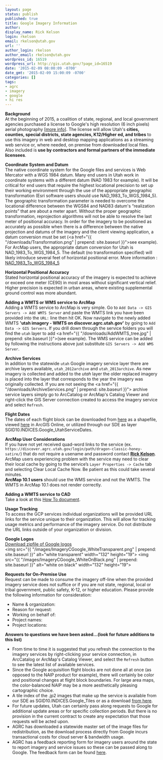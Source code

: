 ```yaml
---
layout: page
status: publish
published: true
title: Google Imagery Information
author:
display_name: Rick Kelson
login: rkelson
email: rkelson@utah.gov
url: ''
author_login: rkelson
author_email: rkelson@utah.gov
wordpress_id: 16519
wordpress_url: http://gis.utah.gov/?page_id=16519
date: '2015-02-09 08:00:09 -0700'
date_gmt: '2015-02-09 15:00:09 -0700'
categories: []
tags:
- agrc
- imagery
- google
- hi res
---
```

**Background**  
At the beginning of 2015, a coalition of state, regional, and local government agencies purchased a license to Google's high resolution (6 inch pixels)
aerial photography [<a href="{{site.baseurl}}{% post_url 2015-02-02-utah-acquires-high-resolution-aerial-photography-license %}">more info</a>].
The license will allow Utah's **cities, counties, special districts, state agencies, K12/Higher ed, and tribes** to use this imagery in web and
desktop mapping applications as a streaming web service or, where needed, on premise from downloaded local files. Also included is
**use by contractors and formal partners of the immediate licensees**.

**Coordinate System and Datum**  
The native coordinate system for the Google files and services is Web Mercator with a WGS 1984 datum. Many end users in Utah work in coordinate systems with a different datum (NAD 1983 for example). It will be critical for end users that require the highest locational precision to set up their working environment through the use of the appropriate geographic transformation (Esri software users should use NAD_1983_To_WGS_1984_5). The geographic transformation parameter is needed to overcome the locational difference between the WGS84 and NAD83 datum's “realization points” that are about a meter apart. Without the proper geographic transformation, reprojection algorithms will not be able to resolve the last meter of positional accuracy. In order for the imagery to be positioned as accurately as possible when there is a difference between the native projection and datums of the imagery and the client viewing application, a datum conversion must be set (<a href="{{ "/downloads/Transformation.png" | prepend: site.baseurl }}">see example</a>). For ArcMap users, the appropriate datum conversion for Utah is NAD_1983_To_WGS_1984_5. The default (no transformation specified) will likely introduce several feet of horizontal positional error. More information : <a href="http://support.esri.com/en/knowledgebase/techarticles/detail/24159">NAD_1983_To_WGS_1984_5</a>

**Horizontal Positional Accuracy**  
Stated horizontal positional accuracy of the imagery is expected to achieve or exceed one meter (CE90) in most areas without significant vertical relief. Higher precision is expected in urban areas, where existing supplemental ground control was more abundant.

**Adding a WMTS or WMS service to ArcMap**  
Adding a WMTS service to ArcMap is very simple. Go to `Add Data -> GIS Servers -> Add WMTS Server` and paste the WMTS link you have been provided into the `URL:` line then hit OK. Now navigate to the newly added WMTS **'utah imagery - WMTS on discover.agrc.utah.gov'** by going to `Add Data -> GIS Servers`. If you drill down through the service folders you will find the `utah` layer to add <a href="{{ "/downloads/AddWMTS_tree.jpg" | prepend: site.baseurl }}">(see example)</a>. The WMS service can be added by following the instructions above just substitute `GIS Servers -> Add WMS Server`.

**Archive Services**  
In addition to the statewide `utah` Google imagery service layer there are archive layers available, `utah_2012archive` and `utah_2013archive`. As new imagery is collected and added to the <em>utah</em> layer the older replaced imagery is placed into the layer that corresponds to the year the imagery was originally collected. If you are not seeing the <a href="{{ "/downloads/ArchiveServices.png" | prepend: site.baseurl }}"> archive service layers</a> simply go to ArcCatalog or ArcMap's Catalog Viewer and right-click the GIS Server connection created to access the imagery service and select `Refresh`.

**Flight Dates**  
The dates of each flight block can be downloaded from <a href="ftp://ftp.agrc.utah.gov/UtahSGID_Vector/UTM12_NAD83/INDICES/UnpackagedData/Google_UtahServiceDates/_Statewide/">here</a> as a shapefile, viewed <a href="http://arcg.is/1E0wq3b">here</a> in ArcGIS Online, or utilized through our SDE as layer SGID10.INDICES.Google_UtahServiceDates.

**ArcMap User Considerations**  
If you have not yet received quad-word links to the service (ex. `https://discover.agrc.utah.gov/login/path/dragon-classic-honey-satire/`) that do not require a usename and password contact <a href="mailto:rkelson@utah.gov"><strong>Rick Kelson</strong></a>.<br />
ArcMap users experiencing problem with the service may need to clear their local cache by going to the service’s `Layer Properties -> Cache` tab and selecting Clear Local Cache Now. Be patient as this could take several minutes.<br />
<strong>ArcMap 10.1 users</strong> should use the WMS service and not the WMTS. The WMTS in ArcMap 10.1 does not render correctly.

**Adding a WMTS service to CAD**  
Take a look at this <a href="ftp://ftp.agrc.utah.gov/Google/MicroStationGoogleWMS_HowTo.pdf">How To document</a>.  

**Usage Tracking**  
To access the GCP services individual organizations will be provided URL links for the service unique to their organization. This will allow for tracking usage metrics and performance of the imagery service. Do not distribute the URL links outside of your organization or division.

**Google Logos**  
<a href="ftp://ftp.agrc.utah.gov/Google/google_logos.zip">Download zipfile of Google logos</a><br />
<img src="{{ "/images/ImageryCGoogle_WhiteTransparent.png" | prepend: site.baseurl }}" alt="white transparent" width="132" height="19"> <img src="{{ "/images/ImageryCGoogle_WhiteOnBlack.png" | prepend: site.baseurl }}" alt="white on black" width="132" height="19">

**Requests for On-Premise Use**  
Request can be made to consume the imagery off-line when the provided imagery service does not suffice or if you are not state, regional, local or tribal government, public safety, K-12, or higher education. Please provide the following information for consideration:
  - Name & organization:
  - Reason for request:
  - Working on behalf of:
  - Project names:
  - Project locations:

**Answers to questions we have been asked...(look for future additions to this list)**  
  - From time to time it is suggested that you refresh the connection to the imagery services by right-clicking your service connection, in ArcCatalog or ArcMap's Catalog Viewer, and select the `Refresh`  button to see the latest list of available services.
  - Since the Google acquisition flight blocks are not done all at once (as opposed to the NAIP product for example), there will certainly be color and positional changes at flight block boundaries. For large area maps, the color-balanced NAIP may be a more aesthetically pleasing cartographic choice.
  - A tile index of the .jp2 images that make up the service is available from our SDE as SGID10.INDICES.Google_Tiles or as a download <a  href="ftp://ftp.agrc.utah.gov/UtahSGID_Vector/UTM12_NAD83/INDICES/UnpackagedData/Google_Tiles/_Statewide/">from here</a>.
  - For future updates, Utah can certainly pass along requests to Google for additional update areas or for specific collection periods. But there is no provision in the current contract to create any expectation that those requests will be acted upon.
  - AGRC has downloaded a statewide master set of the image files for redistribution, as the download process directly from Google incurs transactional costs for cloud server & bandwidth usage.
  - AGRC has a feedback reporting form for imagery users around the state to report imagery and service issues so these can be passed along to Google. The feedback form can be found <a href="https://docs.google.com/a/utah.gov/forms/d/1UGU77SPM_HX0r8zblIs05C-H5mLyRja1gRT7Fu4aKZk/viewform?fbzx=-6743712545663240221">here</a>.
